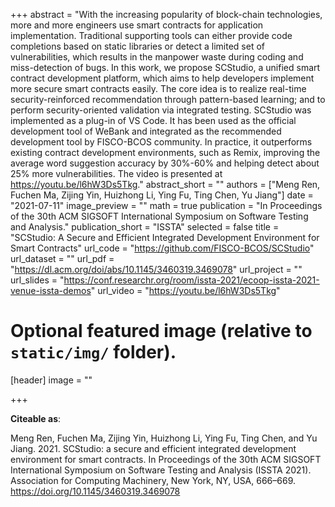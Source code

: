 +++
abstract = "With the increasing popularity of block-chain technologies, more and more engineers use smart contracts for application implementation. Traditional supporting tools can either provide code completions based on static libraries or detect a limited set of vulnerabilities, which results in the manpower waste during coding and miss-detection of bugs. In this work, we propose SCStudio, a unified smart contract development platform, which aims to help developers implement more secure smart contracts easily. The core idea is to realize real-time security-reinforced recommendation through pattern-based learning; and to perform security-oriented validation via integrated testing. SCStudio was implemented as a plug-in of VS Code. It has been used as the official development tool of WeBank and integrated as the recommended development tool by FISCO-BCOS community. In practice, it outperforms existing contract development environments, such as Remix, improving the average word suggestion accuracy by 30%-60% and helping detect about 25% more vulnerabilities. The video is presented at https://youtu.be/l6hW3Ds5Tkg."
abstract_short = ""
authors = ["Meng Ren, Fuchen Ma, Zijing Yin, Huizhong Li, Ying Fu, Ting Chen, Yu Jiang"]
date = "2021-07-11"
image_preview = ""
math = true
publication = "In Proceedings of the 30th ACM SIGSOFT International Symposium on Software Testing and Analysis."
publication_short = "ISSTA"
selected = false
title = "SCStudio: A Secure and Efficient Integrated Development Environment for Smart Contracts"
url_code = "https://github.com/FISCO-BCOS/SCStudio"
url_dataset = ""
url_pdf = "https://dl.acm.org/doi/abs/10.1145/3460319.3469078"
url_project = ""
url_slides = "https://conf.researchr.org/room/issta-2021/ecoop-issta-2021-venue-issta-demos"
url_video = "https://youtu.be/l6hW3Ds5Tkg"

# Optional featured image (relative to `static/img/` folder).
[header]
image = ""

+++

**Citeable as**:

Meng Ren, Fuchen Ma, Zijing Yin, Huizhong Li, Ying Fu, Ting Chen, and Yu Jiang. 2021. SCStudio: a secure and efficient integrated development environment for smart contracts. In Proceedings of the 30th ACM SIGSOFT International Symposium on Software Testing and Analysis (ISSTA 2021). Association for Computing Machinery, New York, NY, USA, 666–669. https://doi.org/10.1145/3460319.3469078
